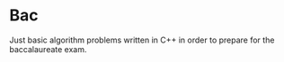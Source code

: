 # Bac

Just basic algorithm problems written in C++ in order to prepare for the baccalaureate exam.
